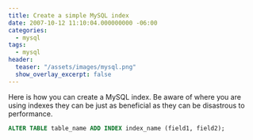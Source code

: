 ```yaml
---
title: Create a simple MySQL index
date: 2007-10-12 11:10:04.000000000 -06:00
categories:
  - mysql
tags:
  - mysql
header:
  teaser: "/assets/images/mysql.png"
  show_overlay_excerpt: false
---
```

Here is how you can create a MySQL index. Be aware of where you are using indexes they can be just as beneficial as they can be disastrous to performance.

```sql
ALTER TABLE table_name ADD INDEX index_name (field1, field2);
```
